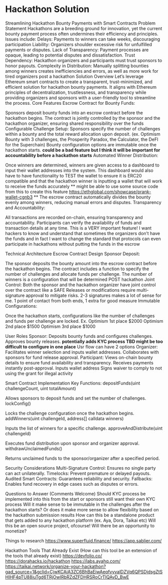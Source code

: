 # Hackathon Solution

Streamlining Hackathon Bounty Payments with Smart Contracts
Problem Statement
Hackathons are a breeding ground for innovation, yet the current bounty payment process often undermines their efficiency and principles. Issues include:
Delays: Payments to winners can take weeks, discouraging participation
Liability: Organizers shoulder excessive risk for unfulfilled payments or disputes.
Lack of Transparency: Payment processes are opaque, leading to potential disputes and dissatisfaction.
Trust Dependency: Hackathon organizers and participants must trust sponsors to honor payouts.
Complexity in Distribution: Manually splitting bounties among winners creates inefficiencies and errors, as well as more work for tired organizers post a hackathon 
Solution Overview
Let’s leverage Ethereum smart contracts to create a transparent, trust-minimized, and efficient solution for hackathon bounty payments. It aligns with Ethereum principles of decentralization, trustlessness, and transparency while providing organizers and sponsors with a user-friendly tool to streamline the process.
Core Features
Escrow Contract for Bounty Funds:


Sponsors deposit bounty funds into an escrow contract before the hackathon begins.
The contract is jointly controlled by the sponsor and the hackathon organizer, ensuring shared responsibility over the funds 
Configurable Challenge Setup:
Sponsors specify the number of challenges within a bounty and the total reward allocation upon deposit. (ex. Optimism Bounty with 3 challenges, the Prosperity Paradox, the Calculator, the DeFI for the Superchain) 
Bounty configuration options are immutable once the hackathon starts. **could be a bad feature but I think it will be important for accountability before a hackathon starts**
Automated Winner Distribution:


Once winners are determined, winners are given access to a dashboard to input their wallet addresses into the system.
This dashboard would also have to have functionality to TEST the wallet to ensure it is ERC20 compatible and that the hackathon winner is inputting a wallet that will work to receive the funds accurately ** might be able to use some source code from this to create this feature https://ethglobal.com/showcase/prank-wallet-cgnb3 ** 
The escrow contract automatically divides the bounty evenly among winners, reducing manual errors and disputes.
Transparency and Accountability:


All transactions are recorded on-chain, ensuring transparency and accountability.
Participants can verify the availability of funds and transaction details at any time. This is a VERY important feature! I want hackers to know and understand that sometimes the organizers don’t have the funds and in fact I want to change the standard that protocols can even participate in hackathons without putting the funds in the escrow 

Technical Architecture
Escrow Contract Design
Sponsor Deposit:


The sponsor deposits the bounty amount into the escrow contract before the hackathon begins.
The contract includes a function to specify the number of challenges and allocate funds per challenge.
The number of winners is a configuration that will be determined POST hackathon
Joint Control:
Both the sponsor and the hackathon organizer have joint control over the contract like a SAFE 
Releases or modifications require multi-signature approval to mitigate risks. 2-3 signatures makes a lot of sense for me. 1 point of contact from both ends, 1 extra  for good measure 
Immutable Configurations:


Once the hackathon starts, configurations like the number of challenges and funds per challenge are locked.
Ex. 
Optimism 1st place $2000
Optimism 2nd place $1500
Optimism 3rd place $1000

User Roles
Sponsor:
Deposits bounty funds and configures challenges.
Approves bounty releases.
**potentially adds KYC process TBD might be too difficult to configure in one place**
Usr flow can have 2 options 
Organizer:
Facilitates winner selection and inputs wallet addresses.
Collaborates with sponsors for fund release approval.
Participant:
Views on-chain bounty details to ensure fund availability and transparency.
Receives payments instantly post-approval.
Inputs wallet address 
Signs waiver to comply to not using the grant for illegal activity 

Smart Contract Implementation
Key Functions:
depositFunds(uint challengeCount, uint totalAmount)


Allows sponsors to deposit funds and set the number of challenges.
lockConfig()


Locks the challenge configuration once the hackathon begins.
addWinners(uint challengeId, address[] calldata winners)


Inputs the list of winners for a specific challenge.
approveAndDistribute(uint challengeId)


Executes fund distribution upon sponsor and organizer approval.
withdrawUnclaimedFunds()


Returns unclaimed funds to the sponsor/organizer after a specified period.

Security Considerations
Multi-Signature Control: Ensures no single party can act unilaterally.
Timelocks: Prevent premature or delayed payouts.
Audited Smart Contracts: Guarantees reliability and security.
Fallbacks: Enables fund recovery in edge cases such as disputes or errors.

Questions to Answer (Comments Welcome) 
Should KYC process be implemented into this from the start or sponsors still want their own KYC process 
Will it make sense to be immutable in the challenges after the hackathon starts? Or does it make more sense to allow flexibility based on the hackathon submission results 
How can this be a standalone product that gets added to any hackathon platform (ex. Aya, Dora, Taikai etc) 
Will this be an open source project, ofcourse! Will there be an opportunity to monetize? 


Things to research 
https://www.superfluid.finance/
https://app.sablier.com/


Hackathon Tools That Already Exist (How can this tool be an extension of the tools that already exist) 
https://devfolio.co/
https://dorahacks.io/hackathon
https://labs.ayahq.com/
https://taikai.network/organize-your-hackathon?gad_source=1&gclid=CjwKCAiA3ZC6BhBaEiwAeqfvyvalDZVq6QPSDjdsgZtSHIHF4pTU88iuTgd6TRjOwIRbRZdZFDHRSRoCrTIQAvD_BwE



